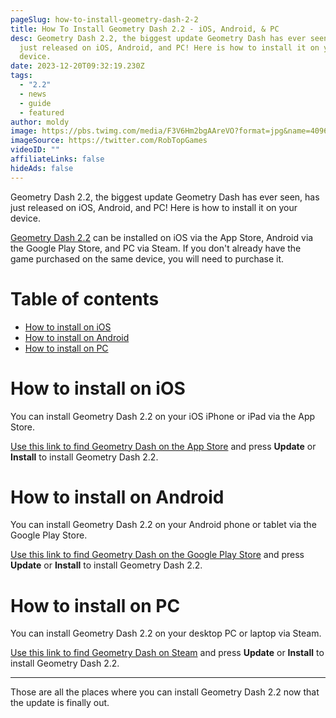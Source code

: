 ```yaml
---
pageSlug: how-to-install-geometry-dash-2-2
title: How To Install Geometry Dash 2.2 - iOS, Android, & PC
desc: Geometry Dash 2.2, the biggest update Geometry Dash has ever seen, has
  just released on iOS, Android, and PC! Here is how to install it on your
  device.
date: 2023-12-20T09:32:19.230Z
tags:
  - "2.2"
  - news
  - guide
  - featured
author: moldy
image: https://pbs.twimg.com/media/F3V6Hm2bgAAreVO?format=jpg&name=4096x4096
imageSource: https://twitter.com/RobTopGames
videoID: ""
affiliateLinks: false
hideAds: false
---
```

Geometry Dash 2.2, the biggest update Geometry Dash has ever seen, has just released on iOS, Android, and PC! Here is how to install it on your device.

[Geometry Dash 2.2](/categories/2.2/) can be installed on iOS via the App Store, Android via the Google Play Store, and PC via Steam. If you don't already have the game purchased on the same device, you will need to purchase it.

# Table of contents

- [How to install on iOS](#how-to-install-on-ios)
- [How to install on Android](#how-to-install-on-android)
- [How to install on PC](#how-to-install-on-pc)

# How to install on iOS

You can install Geometry Dash 2.2 on your iOS iPhone or iPad via the App Store.

[Use this link to find Geometry Dash on the App Store](https://apps.apple.com/app/geometry-dash/id625334537) and press **Update** or **Install** to install Geometry Dash 2.2.

# How to install on Android

You can install Geometry Dash 2.2 on your Android phone or tablet via the Google Play Store.

[Use this link to find Geometry Dash on the Google Play Store](https://play.google.com/store/apps/details?id=com.robtopx.geometryjump) and press **Update** or **Install** to install Geometry Dash 2.2.

# How to install on PC

You can install Geometry Dash 2.2 on your desktop PC or laptop via Steam.

[Use this link to find Geometry Dash on Steam](https://store.steampowered.com/app/322170/Geometry_Dash/) and press **Update** or **Install** to install Geometry Dash 2.2.

---

Those are all the places where you can install Geometry Dash 2.2 now that the update is finally out.